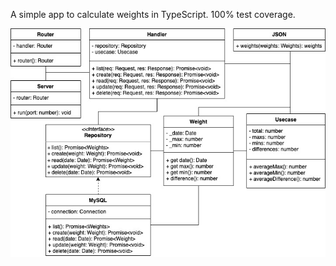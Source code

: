 A simple app to calculate weights in TypeScript. 100% test coverage.

![class diagram](./class_diagram.jpg)